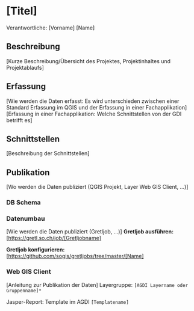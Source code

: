 # [Titel]

Verantwortliche: [Vorname] [Name]

## Beschreibung
[Kurze Beschreibung/Übersicht des Projektes, Projektinhaltes und Projektablaufs]

## Erfassung
[Wie werden die Daten erfasst: Es wird unterschieden zwischen einer Standard Erfassung im QGIS und der Erfassung in einer Fachapplikation]
[Erfassung in einer Fachapplikation: Welche Schnittstellen von der GDI betrifft es]

## Schnittstellen
[Beschreibung der Schnittstellen]

## Publikation
[Wo werden die Daten publiziert (QGIS Projekt, Layer Web GIS Client, ...)]
### DB Schema
[DB]: `[Schema]`

### Datenumbau
[Wie werden die Daten publiziert (Gretljob, ...)]
**Gretljob ausführen:** [https://gretl.so.ch/job/[Gretljobname]

**Gretljob konfigurieren:** [https://github.com/sogis/gretljobs/tree/master/[Name]

### Web GIS Client
[Anleitung zur Publikation der Daten]
Layergruppe: `[AGDI Layername oder Gruppenname]*`

Jasper-Report: Template im AGDI `[Templatename]`

